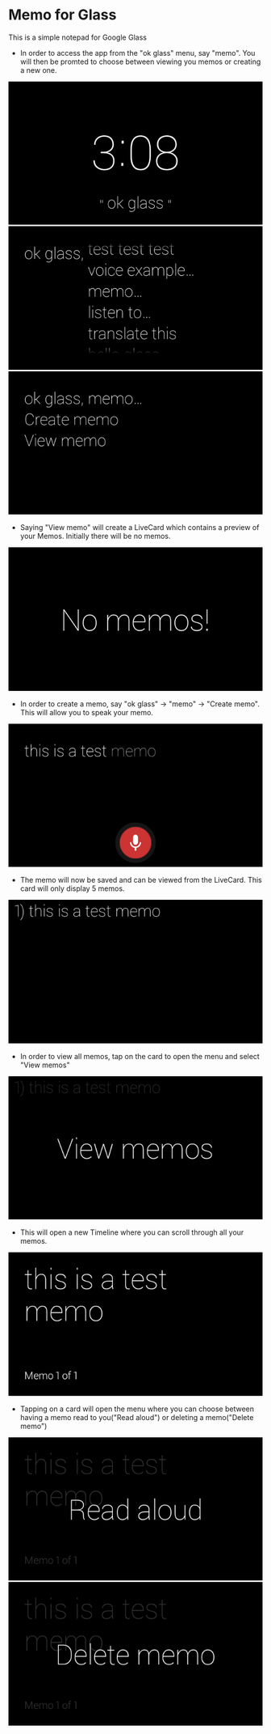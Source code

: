 Memo for Glass
=========

This is a simple notepad for Google Glass


- In order to access the app from the "ok glass" menu, say "memo". You will then be promted to choose between viewing you memos or creating a new one.

![Screenshot](screenshots/1.png)
![Screenshot](screenshots/2.png)
![Screenshot](screenshots/3.png)

- Saying "View memo" will create a LiveCard which contains a preview of your Memos. Initially there will be no memos.

![Screenshot](screenshots/4.png)

- In order to create a memo, say "ok glass" -> "memo" -> "Create memo". This will allow you to speak your memo.

![Screenshot](screenshots/5.png)

- The memo will now be saved and can be viewed from the LiveCard. This card will only display 5 memos.

![Screenshot](screenshots/6.png)

- In order to view all memos, tap on the card to open the menu and select "View memos"

![Screenshot](screenshots/7.png)

- This will open a new Timeline where you can scroll through all your memos.

![Screenshot](screenshots/8.png)

- Tapping on a card will open the menu where you can choose between having a memo read to you("Read aloud") or deleting a memo("Delete memo")

![Screenshot](screenshots/9.png)
![Screenshot](screenshots/10.png)
